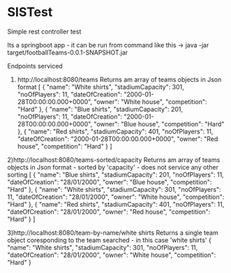 # SISTest

Simple rest controller test

Its a springboot app - it can be run from command like this  ->  java -jar target/footballTeams-0.0.1-SNAPSHOT.jar

Endpoints serviced 
 1) http://localhost:8080/teams
 Returns am array of teams objects in Json format
[
  {
    "name": "White shirts",
    "stadiumCapacity": 301,
    "noOfPlayers": 11,
    "dateOfCreation": "2000-01-28T00:00:00.000+0000",
    "owner": "White house",
    "competition": "Hard"
  },
  {
    "name": "Blue shirts",
    "stadiumCapacity": 201,
    "noOfPlayers": 11,
    "dateOfCreation": "2000-01-28T00:00:00.000+0000",
    "owner": "Blue house",
    "competition": "Hard"
  },
  {
    "name": "Red shirts",
    "stadiumCapacity": 401,
    "noOfPlayers": 11,
    "dateOfCreation": "2000-01-28T00:00:00.000+0000",
    "owner": "Red house",
    "competition": "Hard"
  }
]

2)http://localhost:8080/teams-sorted/capacity
Returns am array of teams objects in Json format - sorted by 'capacity' - does not service any other sorting
[
  {
    "name": "Blue shirts",
    "stadiumCapacity": 201,
    "noOfPlayers": 11,
    "dateOfCreation": "28\/01\/2000",
    "owner": "Blue house",
    "competition": "Hard"
  },
  {
    "name": "White shirts",
    "stadiumCapacity": 301,
    "noOfPlayers": 11,
    "dateOfCreation": "28\/01\/2000",
    "owner": "White house",
    "competition": "Hard"
  },
  {
    "name": "Red shirts",
    "stadiumCapacity": 401,
    "noOfPlayers": 11,
    "dateOfCreation": "28\/01\/2000",
    "owner": "Red house",
    "competition": "Hard"
  }
]

3)http://localhost:8080/team-by-name/white shirts
Returns a single team object coresponding to the team searched - in this case 'white shirts'
{
  "name": "White shirts",
  "stadiumCapacity": 301,
  "noOfPlayers": 11,
  "dateOfCreation": "28\/01\/2000",
  "owner": "White house",
  "competition": "Hard"
}
